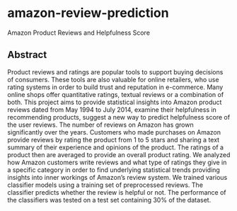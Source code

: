 # amazon-review-prediction
Amazon Product Reviews and Helpfulness Score
## Abstract
  Product reviews and ratings are popular tools to support buying decisions of consumers. These tools are also valuable for online retailers, who use rating systems in order to build trust and reputation in e-commerce. Many online shops offer quantitative ratings, textual reviews or a combination of both. This project aims to provide statistical insights into Amazon product reviews dated from May 1994 to July 2014, examine their helpfulness in recommending products, suggest a new way to predict helpfulness score of the user reviews.
  The number of reviews on Amazon has grown significantly over the years. Customers who made purchases on Amazon provide reviews by rating the product from 1 to 5 stars and sharing a text summary of their experience and opinions of the product. The ratings of a product then are averaged to provide an overall product rating. We analyzed how Amazon customers write reviews and what type of ratings they give in a specific category in order to find underlying statistical trends providing insights into inner workings of Amazon’s review system. We trained various classifier models using a training set of preprocessed reviews. The classifier predicts whether the review is helpful or not. The performance of the classifiers was tested on a test set containing 30% of the dataset. 
